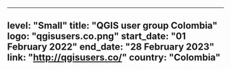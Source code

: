 
---
level: "Small"
title: "QGIS user group Colombia"
logo: "qgisusers.co.png"
start_date: "01 February 2022"
end_date: "28 February 2023"
link: "http://qgisusers.co/"
country: "Colombia"
---
